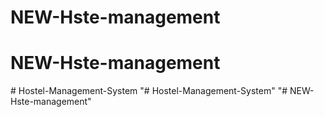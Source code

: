 # NEW-Hste-management
# NEW-Hste-management
#   H o s t e l - M a n a g e m e n t - S y s t e m  
 "# Hostel-Management-System" 
"# NEW-Hste-management" 
